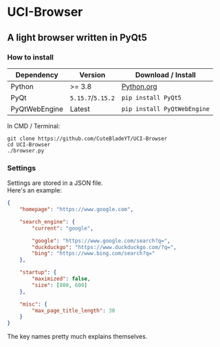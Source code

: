# UCI-Browser
## A light browser written in PyQt5

### How to install
| Dependency | Version | Download / Install |
| --- | --- | --- |
| Python | >= 3.8 | [Python.org](https://www.python.org/downloads/) |
| PyQt | `5.15.7`/`5.15.2` | `pip install PyQt5` |
| PyQtWebEngine | Latest | `pip install PyQtWebEngine` |

In CMD / Terminal:
```
git clone https://github.com/CuteBladeYT/UCI-Browser
cd UCI-Browser
./browser.py
```

### Settings
Settings are stored in a JSON file.<br>
Here's an example:
```json
{
    "homepage": "https://www.google.com",

    "search_engine": {
        "current": "google",

        "google": "https://www.google.com/search?q=",
        "duckduckgo": "https://www.duckduckgo.com/?q=",
        "bing": "https://www.bing.com/search?q="
    },

    "startup": {
        "maximized": false,
        "size": [800, 600]
    },

    "misc": {
        "max_page_title_length": 30
    }
}

```
The key names pretty much explains themselves.
